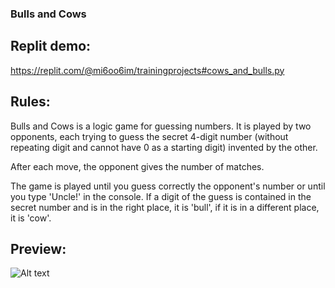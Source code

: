 ### Bulls and Cows

## Replit demo:
https://replit.com/@mi6oo6im/trainingprojects#cows_and_bulls.py

## Rules:
Bulls and Cows is a logic game for guessing numbers. It is played by two opponents, each trying to guess the secret 4-digit number (without repeating digit and cannot have 0 as a starting digit) invented by the other. 

After each move, the opponent gives the number of matches.

The game is played until you guess correctly the opponent's number or until you type 'Uncle!' in the console. If a digit of the guess is contained in the secret number and is in the right place, it is 'bull', if it is in a different place, it is 'cow'.

## Preview:
![Alt text](https://github.com/mi6oo6im/my_python_training/blob/main/training_projects/cows%26bulls/screenshot.png?raw=true "Cows and Bulls")
